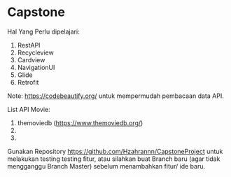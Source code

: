 # Capstone
Hal Yang Perlu dipelajari:
1. RestAPI
2. Recycleview
3. Cardview
5. NavigationUI
6. Glide
7. Retrofit

Note:
https://codebeautify.org/ untuk mempermudah pembacaan data API.

List API Movie:
1. themoviedb (https://www.themoviedb.org/)
2. 
3. 

Gunakan Repository https://github.com/Hzahrannn/CapstoneProject untuk melakukan testing testing fitur, atau silahkan buat Branch baru (agar tidak mengganggu Branch Master) sebelum menambahkan fitur/ ide baru.
